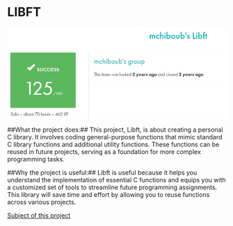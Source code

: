 # LIBFT #

![My result on this project](result.jpg)

##What the project does:##
This project, Libft, is about creating a personal C library. It involves coding general-purpose functions that mimic standard C library functions and additional utility functions. These functions can be reused in future projects, serving as a foundation for more complex programming tasks.

##Why the project is useful:##
Libft is useful because it helps you understand the implementation of essential C functions and equips you with a customized set of tools to streamline future programming assignments. This library will save time and effort by allowing you to reuse functions across various projects.

[Subject of this project](en.subject.pdf)